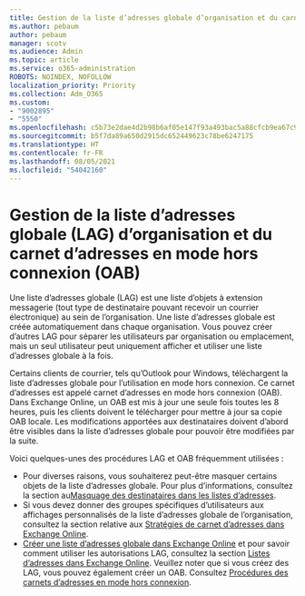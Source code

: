```yaml
---
title: Gestion de la liste d’adresses globale d’organisation et du carnet d’adresses en mode hors connexion
ms.author: pebaum
author: pebaum
manager: scotv
ms.audience: Admin
ms.topic: article
ms.service: o365-administration
ROBOTS: NOINDEX, NOFOLLOW
localization_priority: Priority
ms.collection: Adm_O365
ms.custom:
- "9002895"
- "5550"
ms.openlocfilehash: c5b73e2dae4d2b98b6af05e147f93a493bac5a88cfcb9ea67c979264aba34ceb
ms.sourcegitcommit: b5f7da89a650d2915dc652449623c78be6247175
ms.translationtype: HT
ms.contentlocale: fr-FR
ms.lasthandoff: 08/05/2021
ms.locfileid: "54042160"
---
```

# <a name="managing-organization-global-address-list-gal-and-offline-address-book-oab"></a>Gestion de la liste d’adresses globale (LAG) d’organisation et du carnet d’adresses en mode hors connexion (OAB)

Une liste d’adresses globale (LAG) est une liste d’objets à extension messagerie (tout type de destinataire pouvant recevoir un courrier électronique) au sein de l’organisation. Une liste d’adresses globale est créée automatiquement dans chaque organisation. Vous pouvez créer d’autres LAG pour séparer les utilisateurs par organisation ou emplacement, mais un seul utilisateur peut uniquement afficher et utiliser une liste d’adresses globale à la fois.

Certains clients de courrier, tels qu’Outlook pour Windows, téléchargent la liste d’adresses globale pour l’utilisation en mode hors connexion. Ce carnet d’adresses est appelé carnet d’adresses en mode hors connexion (OAB). Dans Exchange Online, un OAB est mis à jour une seule fois toutes les 8 heures, puis les clients doivent le télécharger pour mettre à jour sa copie OAB locale. Les modifications apportées aux destinataires doivent d’abord être visibles dans la liste d’adresses globale pour pouvoir être modifiées par la suite.

Voici quelques-unes des procédures LAG et OAB fréquemment utilisées :

- Pour diverses raisons, vous souhaiterez peut-être masquer certains objets de la liste d’adresses globale. Pour plus d’informations, consultez la section au[Masquage des destinataires dans les listes d’adresses](https://docs.microsoft.com/exchange/address-books/address-lists/manage-address-lists#hide-recipients-from-address-lists).
- Si vous devez donner des groupes spécifiques d’utilisateurs aux affichages personnalisés de la liste d’adresses globale de l’organisation, consultez la section relative aux [Stratégies de carnet d’adresses dans Exchange Online](https://docs.microsoft.com/exchange/address-books/address-book-policies/address-book-policies).
- [Créer une liste d’adresses globale dans Exchange Online](https://docs.microsoft.com/exchange/address-books/address-lists/create-global-address-list) et pour savoir comment utiliser les autorisations LAG, consultez la section [Listes d’adresses dans Exchange Online](https://docs.microsoft.com/exchange/address-books/address-lists/address-lists). Veuillez noter que si vous créez des LAG, vous pouvez également créer un OAB. Consultez [Procédures des carnets d’adresses en mode hors connexion](https://docs.microsoft.com/exchange/address-books/offline-address-books/offline-address-book-procedures).
